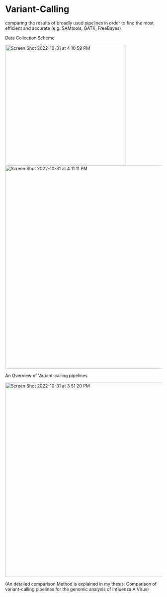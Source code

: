 # Variant-Calling
comparing the results of broadly used pipelines in order to find the most efficient and accurate (e.g. SAMtools, GATK, FreeBayes)


Data Collection Scheme

<img width="387" alt="Screen Shot 2022-10-31 at 4 10 59 PM" src="https://user-images.githubusercontent.com/24422230/199101625-cba7b788-bd2a-4dd6-a9ba-798a38430a73.png">


<img width="654" alt="Screen Shot 2022-10-31 at 4 11 11 PM" src="https://user-images.githubusercontent.com/24422230/199101646-d44799f6-f6b9-4a10-a34e-f6fc7bb8a282.png">







An Overview of Variant-calling pipelines


<img width="625" alt="Screen Shot 2022-10-31 at 3 51 20 PM" src="https://user-images.githubusercontent.com/24422230/199098109-af9ce391-0cfc-4b09-98ea-7a6b7d4e825c.png">



(An detailed comparison Method is explained in my thesis: Comparison of variant-calling pipelines for the genomic analysis of Influenza A Virus)
